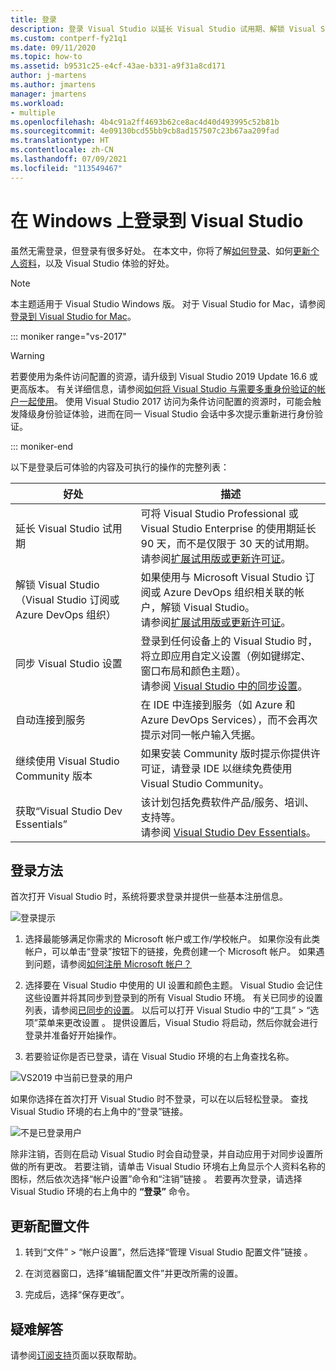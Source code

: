 ```yaml
---
title: 登录
description: 登录 Visual Studio 以延长 Visual Studio 试用期、解锁 Visual Studio 等等
ms.custom: contperf-fy21q1
ms.date: 09/11/2020
ms.topic: how-to
ms.assetid: b9531c25-e4cf-43ae-b331-a9f31a8cd171
author: j-martens
ms.author: jmartens
manager: jmartens
ms.workload:
- multiple
ms.openlocfilehash: 4b4c91a2ff4693b62ce8ac4d40d493995c52b81b
ms.sourcegitcommit: 4e09130bcd55bb9cb8ad157507c23b67aa209fad
ms.translationtype: HT
ms.contentlocale: zh-CN
ms.lasthandoff: 07/09/2021
ms.locfileid: "113549467"
---
```

# <a name="sign-in-to-visual-studio-on-windows"></a>在 Windows 上登录到 Visual Studio 

虽然无需登录，但登录有很多好处。 在本文中，你将了解[如何登录](#how-to-sign-in)、如何[更新个人资料](#update-your-profile)，以及 Visual Studio 体验的好处。 

> [!NOTE]
> 本主题适用于 Visual Studio  Windows 版。 对于 Visual Studio for Mac，请参阅[登录到 Visual Studio for Mac](/visualstudio/mac/signing-in)。

::: moniker range="vs-2017"

> [!WARNING]
> 若要使用为条件访问配置的资源，请升级到 Visual Studio 2019 Update 16.6 或更高版本。 有关详细信息，请参阅[如何将 Visual Studio 与需要多重身份验证的帐户一起使用](work-with-multi-factor-authentication.md)。
> 使用 Visual Studio 2017 访问为条件访问配置的资源时，可能会触发降级身份验证体验，进而在同一 Visual Studio 会话中多次提示重新进行身份验证。 
> 
::: moniker-end

以下是登录后可体验的内容及可执行的操作的完整列表：

|好处|描述|
|---|---|
|延长 Visual Studio 试用期|可将 Visual Studio Professional 或 Visual Studio Enterprise 的使用期延长 90 天，而不是仅限于 30 天的试用期。 <br/>请参阅[扩展试用版或更新许可证](../ide/how-to-unlock-visual-studio.md)。|
|解锁 Visual Studio（Visual Studio 订阅或 Azure DevOps 组织）|如果使用与 Microsoft Visual Studio 订阅或 Azure DevOps 组织相关联的帐户，解锁 Visual Studio。<br/>请参阅[扩展试用版或更新许可证](../ide/how-to-unlock-visual-studio.md)。|
|同步 Visual Studio 设置|登录到任何设备上的 Visual Studio 时，将立即应用自定义设置（例如键绑定、窗口布局和颜色主题）。 <br/>请参阅 [Visual Studio 中的同步设置](../ide/synchronized-settings-in-visual-studio.md)。|
|自动连接到服务|在 IDE 中连接到服务（如 Azure 和 Azure DevOps Services），而不会再次提示对同一帐户输入凭据。|
|继续使用 Visual Studio Community 版本|如果安装 Community 版时提示你提供许可证，请登录 IDE 以继续免费使用 Visual Studio Community。 |
|获取“Visual Studio Dev Essentials”|该计划包括免费软件产品/服务、培训、支持等。 <br/>请参阅 [Visual Studio Dev Essentials](https://visualstudio.microsoft.com/dev-essentials/)。|


## <a name="how-to-sign-in"></a>登录方法 

首次打开 Visual Studio 时，系统将要求登录并提供一些基本注册信息。

![登录提示](../ide/media/vs2019_signinpopup.png)

1. 选择最能够满足你需求的 Microsoft 帐户或工作/学校帐户。 如果你没有此类帐户，可以单击“登录”按钮下的链接，免费创建一个 Microsoft 帐户。 如果遇到问题，请参阅[如何注册 Microsoft 帐户？](https://support.microsoft.com/help/4026324/microsoft-account-how-to-create)

2. 选择要在 Visual Studio 中使用的 UI 设置和颜色主题。 Visual Studio 会记住这些设置并将其同步到登录到的所有 Visual Studio 环境。 有关已同步的设置列表，请参阅[已同步的设置](../ide/synchronized-settings-in-visual-studio.md)。 以后可以打开 Visual Studio 中的“工具” > “选项”菜单来更改设置 。
   提供设置后，Visual Studio 将启动，然后你就会进行登录并准备好开始操作。 
   
1. 若要验证你是否已登录，请在 Visual Studio 环境的右上角查找名称。

![VS2019 中当前已登录的用户](../ide/media/vs2019_username.png)

如果你选择在首次打开 Visual Studio 时不登录，可以在以后轻松登录。 查找 Visual Studio 环境的右上角中的“登录”链接。

![不是已登录用户](../ide/media/vs2019_usernotsignedin.png)

除非注销，否则在启动 Visual Studio 时会自动登录，并自动应用于对同步设置所做的所有更改。 若要注销，请单击 Visual Studio 环境右上角显示个人资料名称的图标，然后依次选择“帐户设置”命令和“注销”链接 。 若要再次登录，请选择 Visual Studio 环境的右上角中的 **“登录”** 命令。

## <a name="update-your-profile"></a>更新配置文件

1. 转到“文件” > “帐户设置”，然后选择“管理 Visual Studio 配置文件”链接  。

1. 在浏览器窗口，选择“编辑配置文件”并更改所需的设置。

1. 完成后，选择“保存更改”。

## <a name="troubleshooting"></a>疑难解答

请参阅[订阅支持](https://visualstudio.microsoft.com/subscriptions/support/)页面以获取帮助。
